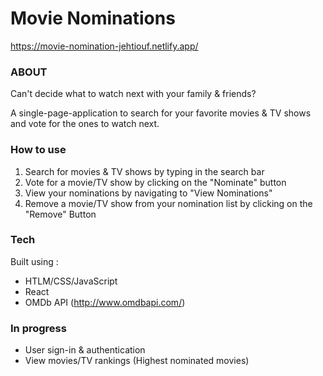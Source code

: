 # Movie Nominations

https://movie-nomination-jehtiouf.netlify.app/

### ABOUT

Can't decide what to watch next with your family & friends? 

A single-page-application to search for your favorite movies & TV shows and vote for the ones to watch next. 

### How to use 

1) Search for movies & TV shows by typing in the search bar
2) Vote for a movie/TV show by clicking on the "Nominate" button
3) View your nominations by navigating to "View Nominations"
4) Remove a movie/TV show from your nomination list by clicking on the "Remove" Button

### Tech

Built using : 
- HTLM/CSS/JavaScript
- React
- OMDb API (http://www.omdbapi.com/)

### In progress

- User sign-in & authentication
- View movies/TV rankings (Highest nominated movies)
